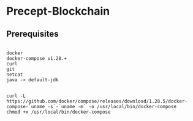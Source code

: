 # Precept-Blockchain

## Prerequisites
```

docker
docker-compose v1.28.+
curl
git
netcat
java -> default-jdk


curl -L https://github.com/docker/compose/releases/download/1.28.5/docker-compose-`uname -s`-`uname -m` -o /usr/local/bin/docker-compose
chmod +x /usr/local/bin/docker-compose

```
